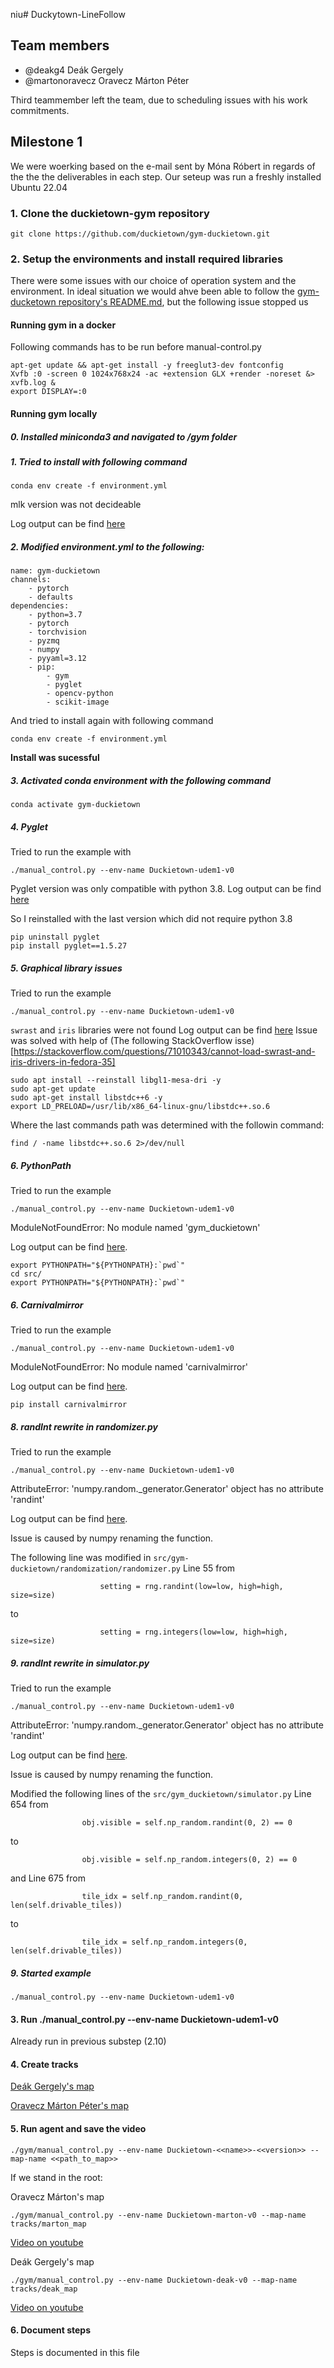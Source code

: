 niu# Duckytown-LineFollow
## Team members
* @deakg4 Deák Gergely
* @martonoravecz Oravecz Márton Péter

Third teammember left the team, due to scheduling issues with his work commitments.

## Milestone 1

We were woerking based on the e-mail sent by Móna Róbert in regards of the the the deliverables in each step.
Our seteup was run a freshly installed Ubuntu 22.04

### 1. Clone the duckietown-gym repository

```
git clone https://github.com/duckietown/gym-duckietown.git
```

### 2. Setup the environments and install required libraries

There were some issues with our choice of operation system and the environment. In ideal situation we would ahve been able to follow the [gym-ducketown repository's README.md](https://github.com/duckietown/gym-duckietown/blob/daffy/README.md), but the following issue stopped us

#### Running gym in a docker
Following commands has to be run before manual-control.py
```
apt-get update && apt-get install -y freeglut3-dev fontconfig
Xvfb :0 -screen 0 1024x768x24 -ac +extension GLX +render -noreset &> xvfb.log &
export DISPLAY=:0
```

#### Running gym locally

##### 0. Installed miniconda3 and navigated to /gym folder

##### 1. Tried to install with following command
```
conda env create -f environment.yml
```
mlk version was not decideable

Log output can be find [here](errors/mlk.log)

##### 2. Modified environment.yml to the following:
```
name: gym-duckietown
channels:
    - pytorch
    - defaults
dependencies:
    - python=3.7
    - pytorch    
    - torchvision
    - pyzmq
    - numpy
    - pyyaml=3.12
    - pip:
        - gym
        - pyglet
        - opencv-python
        - scikit-image
```
And tried to install again with following command
```
conda env create -f environment.yml
```
**Install was sucessful**

##### 3. Activated conda environment with the following command
```
conda activate gym-duckietown
```

##### 4. Pyglet
Tried to run the example with
```
./manual_control.py --env-name Duckietown-udem1-v0
```
Pyglet version was only compatible with python 3.8. 
Log output can be find [here](errors/pyglet.log)

So I reinstalled with the last version which did not require python 3.8
```
pip uninstall pyglet
pip install pyglet==1.5.27
```

##### 5. Graphical library issues
Tried to run the example
```
./manual_control.py --env-name Duckietown-udem1-v0
```
`swrast` and `iris` libraries were not found
Log output can be find [here](errors/swrast.log)
Issue was solved with help of (The following StackOverflow isse)[https://stackoverflow.com/questions/71010343/cannot-load-swrast-and-iris-drivers-in-fedora-35]

```
sudo apt install --reinstall libgl1-mesa-dri -y
sudo apt-get update
sudo apt-get install libstdc++6 -y
export LD_PRELOAD=/usr/lib/x86_64-linux-gnu/libstdc++.so.6
```
Where the last commands path was determined with the followin command:

```
find / -name libstdc++.so.6 2>/dev/null
```

##### 6. PythonPath
Tried to run the example
```
./manual_control.py --env-name Duckietown-udem1-v0
```
ModuleNotFoundError: No module named 'gym_duckietown'

Log output can be find [here](errors/gymDuckietown.log).
```
export PYTHONPATH="${PYTHONPATH}:`pwd`"
cd src/
export PYTHONPATH="${PYTHONPATH}:`pwd`"
```
##### 6. Carnivalmirror
Tried to run the example
```
./manual_control.py --env-name Duckietown-udem1-v0
```
ModuleNotFoundError: No module named 'carnivalmirror'

Log output can be find [here](errors/carnivalmirror.log).
```
pip install carnivalmirror
```

##### 8. randInt rewrite in randomizer.py

Tried to run the example
```
./manual_control.py --env-name Duckietown-udem1-v0
```
AttributeError: 'numpy.random._generator.Generator' object has no attribute 'randint'

Log output can be find [here](errors/randInt1.log).

Issue is caused by numpy renaming the function.

The following line was modified in `src/gym-duckietown/randomization/randomizer.py`
Line 55 from
```
                    setting = rng.randint(low=low, high=high, size=size)
```
to

```
                    setting = rng.integers(low=low, high=high, size=size)
```

##### 9. randInt rewrite in simulator.py
Tried to run the example
```
./manual_control.py --env-name Duckietown-udem1-v0
```
AttributeError: 'numpy.random._generator.Generator' object has no attribute 'randint'

Log output can be find [here](errors/randInt2.log).

Issue is caused by numpy renaming the function.

Modified the following lines of the `src/gym_duckietown/simulator.py`
Line 654 from
```
                obj.visible = self.np_random.randint(0, 2) == 0
```
to

```
                obj.visible = self.np_random.integers(0, 2) == 0
```
and 
Line 675 from
```
                tile_idx = self.np_random.randint(0, len(self.drivable_tiles))
```
to

```
                tile_idx = self.np_random.integers(0, len(self.drivable_tiles))
```

##### 9. Started example
```
./manual_control.py --env-name Duckietown-udem1-v0
```
#### 3. Run ./manual_control.py --env-name Duckietown-udem1-v0
Already run in previous substep (2.10)

#### 4. Create tracks
[Deák Gergely's map](tracks/deak_map.yaml)

[Oravecz Márton Péter's map](tracks/marton_map.yaml)

#### 5. Run agent and save the video
```
./gym/manual_control.py --env-name Duckietown-<<name>>-<<version>> --map-name <<path_to_map>>
```
If we stand in the root:

Oravecz Márton's map
```
./gym/manual_control.py --env-name Duckietown-marton-v0 --map-name tracks/marton_map
```
[Video on youtube]()


Deák Gergely's map
```
./gym/manual_control.py --env-name Duckietown-deak-v0 --map-name tracks/deak_map
```
[Video on youtube]()

#### 6. Document steps

Steps is documented in this file
